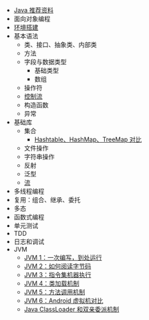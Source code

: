 
- [Java 推荐资料](./Java%20推荐资料.md)
- 面向对象编程
- [环境搭建](./Java%20环境搭建.md)
- 基本语法
  - 类、接口、抽象类、内部类
  - 方法
  - 字段与数据类型
    - 基础类型
    - 数组
  - 操作符
  - [控制流](./基本语法/控制流%20Control%20flow.md)
  - 构造函数
  - 异常
- 基础库
  - 集合
    - [Hashtable、HashMap、TreeMap 对比](./Hashtable、HashMap、TreeMap%20对比.md)
  - 文件操作
  - 字符串操作
  - 反射
  - 泛型
  - [流](./Java%20Stream.md)
- 多线程编程
- 复用：组合、继承、委托
- 多态
- 函数式编程
- 单元测试
- TDD
- 日志和调试
- JVM
  - [JVM 1：一次编写，到处运行](./JVM%201：一次编写，到处运行.md)
  - [JVM 2：如何阅读字节码](./JVM%202：如何阅读字节码.md)
  - [JVM 3：指令集机器执行](./JVM%203：指令集及其执行.md)
  - [JVM 4：类加载机制](./JVM%204：类加载机制.md)
  - [JVM 5：方法调用机制](./JVM%205：方法调用机制.md)
  - [JVM 6：Android 虚拟机对比](./JVM%206：Android%20虚拟机对比.md)
  - [Java ClassLoader 和双亲委派机制](./Java%20ClassLoader%20和双亲委派机制.md)
